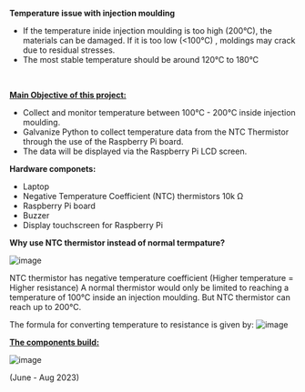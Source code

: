 **Temperature issue with injection moulding**
- If the temperature inide injection moulding is too high (200°C), the materials can be damaged. If it is too low (<100°C) , moldings may crack due to residual stresses.
- The most stable temperature should be around 120°C to 180°C
<p>&nbsp;</p> 

<ins>**Main Objective of this project:**</ins>
- Collect and monitor temperature between 100°C - 200°C inside injection moulding.
- Galvanize Python to collect temperature data from the NTC Thermistor through the use of the Raspberry Pi board. 
- The data will be displayed via the Raspberry Pi LCD screen. 

**Hardware componets:**
- Laptop
- Negative Temperature Coefficient (NTC) thermistors 10k Ω 
- Raspberry Pi board
- Buzzer
- Display touchscreen for Raspberry Pi 

**Why use NTC thermistor instead of normal termpature?**

![image](https://github.com/user-attachments/assets/b4fc830c-c5de-4ae8-b397-c88c842cc83a)

NTC thermistor has negative temperature coefficient (Higher temperature = Higher resistance)
A normal thermistor would only be limited to reaching a temperature of 100°C inside an injection moulding. But NTC thermistor can reach up to 200°C.

The formula for converting temperature to resistance is given by: 
![image](https://github.com/user-attachments/assets/c01ed483-3d2e-4d7d-8b54-b91d0831c21c)

<ins>**The components build:**</ins>

![image](https://github.com/user-attachments/assets/278c151d-078c-49e4-9261-4896b0c278a8)




(June - Aug 2023)
